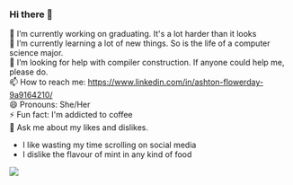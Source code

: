 ### Hi there 👋

🔭 I’m currently working on graduating. It's a lot harder than it looks<br/>
🌱 I’m currently learning a lot of new things. So is the life of a computer science major.<br/>
🤔 I’m looking for help with compiler construction. If anyone could help me, please do.<br/>
📫 How to reach me: https://www.linkedin.com/in/ashton-flowerday-9a9164210/<br/>
😄 Pronouns: She/Her<br/>
⚡ Fun fact: I'm addicted to coffee<br/>
💬 Ask me about my likes and dislikes.<br/>
<ul>
      <li>I like wasting my time scrolling on social media<br/>
      <li>I dislike the flavour of mint in any kind of food<br/>
</ul>

<a href="https://github.com/ashtonFlowerday/ashtonFlowerday">
  <img align="center" src="https://github-readme-stats.vercel.app/api/top-langs/?username=ashtonFlowerday&hide=java,html,tex&title_color=ffffff&text_color=c9cacc&icon_color=2bbc8a&bg_color=1d1f21" />
</a>
